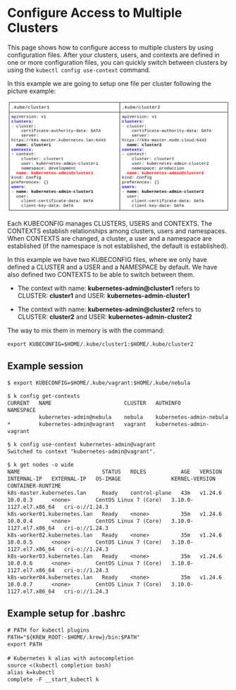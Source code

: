 # Configure Access to Multiple Clusters

This page shows how to configure access to multiple clusters by using 
configuration files. After your clusters, users, and contexts are defined 
in one or more configuration files, you can quickly switch between clusters 
by using the ```kubectl config use-context``` command.

In this example we are going to setup one file per cluster following the
picture example:

![config pattern](img/kubeconfig.png)

Each KUBECONFIG manages CLUSTERS, USERS and CONTEXTS. The CONTEXTS establish 
relationships among clusters, users and namespaces. When CONTEXTS are changed, 
a cluster, a user and a namespace are established (if the namespace is not 
established, the default is established).

In this example we have two KUBECONFIG files, where we only have defined a 
CLUSTER and a USER and a NAMESPACE by default. We have also defined two 
CONTEXTS to be able to switch between them.

* The context with name: **kubernetes-admin@cluster1** refers to CLUSTER: **cluster1**
and USER: **kubernetes-admin-cluster1**

* The context with name: **kubernetes-admin@cluster2** refers to CLUSTER: **cluster2** 
and USER: **kubernetes-admin-cluster2**

The way to mix them in memory is with the command:

```
export KUBECONFIG=$HOME/.kube/cluster1:$HOME/.kube/cluster2
```

## Example session

```
$ export KUBECONFIG=$HOME/.kube/vagrant:$HOME/.kube/nebula
```

```
$ k config get-contexts 
CURRENT   NAME                       CLUSTER   AUTHINFO                   NAMESPACE
          kubernetes-admin@nebula    nebula    kubernetes-admin-nebula    
*         kubernetes-admin@vagrant   vagrant   kubernetes-admin-vagrant 
```

```
$ k config use-context kubernetes-admin@vagrant 
Switched to context "kubernetes-admin@vagrant".
```

```
$ k get nodes -o wide
NAME                          STATUS   ROLES           AGE   VERSION   INTERNAL-IP   EXTERNAL-IP   OS-IMAGE                KERNEL-VERSION           CONTAINER-RUNTIME
k8s-master.kubernetes.lan     Ready    control-plane   43m   v1.24.6   10.0.0.3      <none>        CentOS Linux 7 (Core)   3.10.0-1127.el7.x86_64   cri-o://1.24.3
k8s-worker01.kubernetes.lan   Ready    <none>          35m   v1.24.6   10.0.0.4      <none>        CentOS Linux 7 (Core)   3.10.0-1127.el7.x86_64   cri-o://1.24.3
k8s-worker02.kubernetes.lan   Ready    <none>          35m   v1.24.6   10.0.0.5      <none>        CentOS Linux 7 (Core)   3.10.0-1127.el7.x86_64   cri-o://1.24.3
k8s-worker03.kubernetes.lan   Ready    <none>          35m   v1.24.6   10.0.0.6      <none>        CentOS Linux 7 (Core)   3.10.0-1127.el7.x86_64   cri-o://1.24.3
k8s-worker04.kubernetes.lan   Ready    <none>          35m   v1.24.6   10.0.0.7      <none>        CentOS Linux 7 (Core)   3.10.0-1127.el7.x86_64   cri-o://1.24.3
```

## Example setup for .bashrc

```
# PATH for kubectl plugins
PATH="${KREW_ROOT:-$HOME/.krew}/bin:$PATH"
export PATH

# Kubernetes k alias with autocompletion
source <(kubectl completion bash)
alias k=kubectl
complete -F __start_kubectl k 
```

